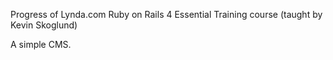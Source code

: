 <!-- Author:  Lyall Jonathan Di Trapani ============================ -->
Progress of
Lynda.com Ruby on Rails 4 Essential Training course
(taught by Kevin Skoglund)

A simple CMS.
